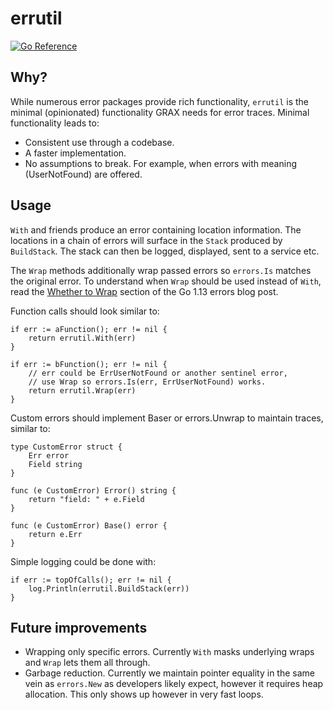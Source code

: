 # errutil

[![Go Reference](https://pkg.go.dev/badge/github.com/graxinc/errutil.svg)](https://pkg.go.dev/github.com/graxinc/errutil)

## Why?

While numerous error packages provide rich functionality, `errutil` is the minimal (opinionated) functionality GRAX needs for error traces.
Minimal functionality leads to:
* Consistent use through a codebase.
* A faster implementation.
* No assumptions to break. For example, when errors with meaning (UserNotFound) are offered.

## Usage

`With` and friends produce an error containing location information. The locations in a chain of errors will surface in the `Stack` produced by `BuildStack`. The stack can then be logged, displayed, sent to a service etc.

The `Wrap` methods additionally wrap passed errors so `errors.Is` matches the original error. To understand when `Wrap` should be used instead of `With`, read the [Whether to Wrap](https://go.dev/blog/go1.13-errors#whether-to-wrap) section of the Go 1.13 errors blog post.

Function calls should look similar to:
```
if err := aFunction(); err != nil {
    return errutil.With(err)
}

if err := bFunction(); err != nil {
    // err could be ErrUserNotFound or another sentinel error,
    // use Wrap so errors.Is(err, ErrUserNotFound) works.
    return errutil.Wrap(err)
}
```

Custom errors should implement Baser or errors.Unwrap to maintain traces, similar to:
```
type CustomError struct {
    Err error
    Field string
}

func (e CustomError) Error() string {
    return "field: " + e.Field
}

func (e CustomError) Base() error {
    return e.Err
}
```

Simple logging could be done with:
```
if err := topOfCalls(); err != nil {
    log.Println(errutil.BuildStack(err))
}
```

## Future improvements

* Wrapping only specific errors. Currently `With` masks underlying wraps and `Wrap` lets them all through.
* Garbage reduction. Currently we maintain pointer equality in the same vein as `errors.New` as developers likely expect, however it requires heap allocation. This only shows up however in very fast loops.
